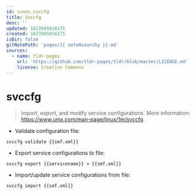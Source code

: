 ```yaml
---
id: sunos.svccfg
title: Svccfg
desc: ''
updated: 1623965016175
created: 1623965016175
isDir: false
gitNotePath: 'pages/{{ noteHiearchy }}.md'
sources:
  - name: tldr-pages
    url: 'https://github.com/tldr-pages/tldr/blob/master/LICENSE.md'
    license: Creative Commons
---
```

# svccfg

> Import, export, and modify service configurations.
> More information: <https://www.unix.com/man-page/linux/1m/svccfg>.

- Validate configuration file:

`svccfg validate {{smf.xml}}`

- Export service configurations to file:

`svccfg export {{servicename}} > {{smf.xml}}`

- Import/update service configurations from file:

`svccfg import {{smf.xml}}`

